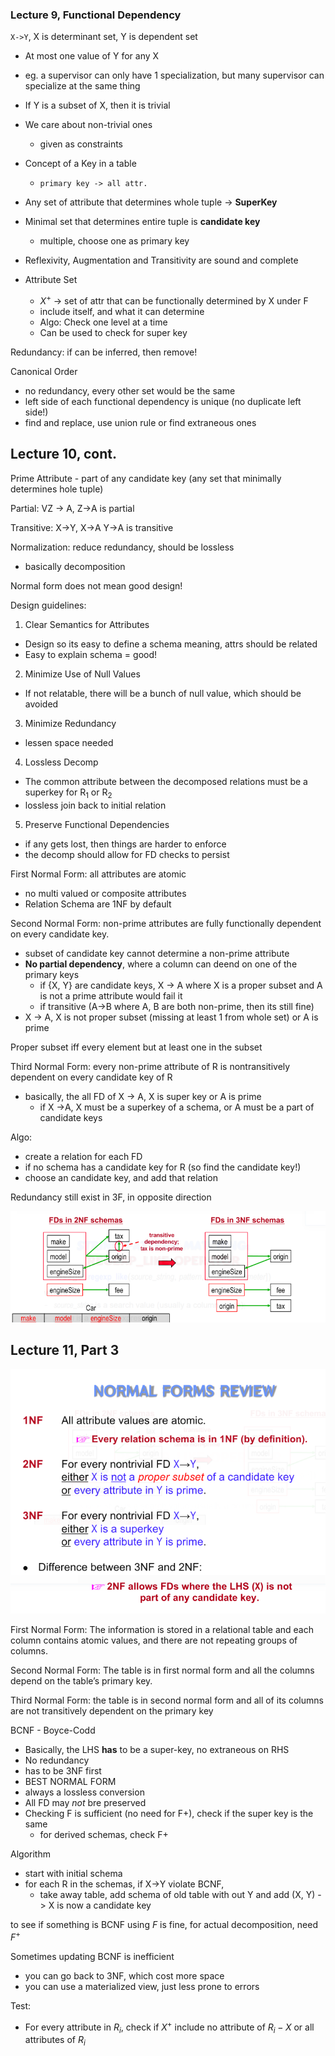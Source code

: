 ### Lecture 9, Functional Dependency
`X->Y`, X is determinant set, Y is dependent set
  - At most one value of Y for any X
  - eg. a supervisor can only have 1 specialization, but many supervisor can specialize at the same thing
  - If Y is a subset of X, then it is trivial
  - We care about non-trivial ones
    - given as constraints
  - Concept of a Key in a table
    - `primary key -> all attr.`
  - Any set of attribute that determines whole tuple -> **SuperKey**
  - Minimal set that determines entire tuple is **candidate key**
    - multiple, choose one as primary key

- Reflexivity, Augmentation and Transitivity are sound and complete

- Attribute Set
  - $X^+$ -> set of attr that can be functionally determined by X under F
  - include itself, and what it can determine
  - Algo: Check one level at a time
  - Can be used to check for super key

Redundancy: if can be inferred, then remove!

Canonical Order
- no redundancy, every other set would be the same
- left side of each functional dependency is unique (no duplicate left side!)
- find and replace, use union rule or find extraneous ones

## Lecture 10, cont.

Prime Attribute - part of any candidate key (any set that minimally determines hole tuple)

Partial: VZ -> A, Z->A is partial

Transitive: X->Y, X->A Y->A is transitive

Normalization: reduce redundancy, should be lossless
- basically decomposition

Normal form does not mean good design!

Design guidelines:
1. Clear Semantics for Attributes
  - Design so its easy to define a schema meaning, attrs should be related
  - Easy to explain schema = good!
2. Minimize Use of Null Values
  - If not relatable, there will be a bunch of null value, which should be avoided
3. Minimize Redundancy
  - lessen space needed
4. Lossless Decomp
  - The common attribute between the decomposed relations must be a superkey for R<sub>1</sub> or R<sub>2</sub>
  - lossless join back to initial relation
5. Preserve Functional Dependencies
  - if any gets lost, then things are harder to enforce
  - the decomp should allow for FD checks to persist



First Normal Form: all attributes are atomic
- no multi valued or composite attributes
- Relation Schema are 1NF by default

Second Normal Form: non-prime attributes are fully functionally dependent on every candidate key.
- subset of candidate key cannot determine a non-prime attribute
- **No partial dependency**, where a column can deend on one of the primary keys
  - if {X, Y} are candidate keys, X -> A where X is a proper subset and A is not a prime attribute would fail it
  - if transitive (A->B where A, B are both non-prime, then its still fine)
- X -> A, X is not proper subset (missing at least 1 from whole set) or A is prime

Proper subset iff every element but at least one in the subset


Third Normal Form: every non-prime attribute of R is nontransitively dependent on every candidate key of R
- basically, the all FD of X -> A, X is super key or A is prime
  - if X ->A, X must be a superkey of a schema, or A must be a part of candidate keys

Algo:
- create a relation for each FD
- if no schema has a candidate key for R (so find the candidate key!)
- choose an candidate key, and add that relation

Redundancy still exist in 3F, in opposite direction

![image](/DB/images/7.PNG)

## Lecture 11, Part 3

![image](/DB/images/8.PNG)

First Normal Form:  The information is stored in a relational table and each column contains atomic values, and there are not repeating groups of columns.

Second Normal Form: The table is in first normal form and all the columns depend on the table’s primary key.

Third Normal Form: the table is in second normal form and all of its columns are not transitively dependent on the primary key

BCNF - Boyce-Codd
- Basically, the LHS **has** to be a super-key, no extraneous on RHS
- No redundancy
- has to be 3NF first
- BEST NORMAL FORM
- always a lossless conversion
- All FD may *not* bre preserved
- Checking F is sufficient (no need for F+), check if the super key is the same
  - for derived schemas, check F+


Algorithm
- start with initial schema
- for each R in the schemas,  if X->Y violate BCNF,
  - take away table, add schema of old table with out Y and add (X, Y) -> X is now a candidate key

to see if something is BCNF using $F$ is fine, for actual decomposition, need $F^+$

Sometimes updating BCNF is inefficient
- you can go back to 3NF, which cost more space
- you can use a materialized view, just less prone to errors

Test: 
- For every attribute in $R_i$, check if $X^+$ include no attribute of $R_i-X$ or all attributes of $R_i$